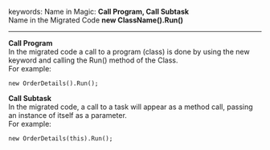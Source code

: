 ﻿keywords: 
Name in Magic: **Call Program, Call Subtask**  
Name in the Migrated Code **new ClassName().Run()**

***  

**Call Program**  
In the migrated code a call to a program (class) is done by using the new keyword and calling the Run() method of the Class.  
For example:
````
new OrderDetails().Run();
````

**Call Subtask**  
In the migrated code, a call to a task will appear as a method call, passing an instance of itself as a parameter.  
For example:
````
new OrderDetails(this).Run();
````
